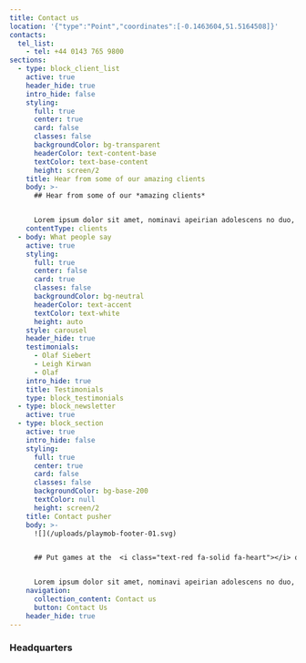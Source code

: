 ```yaml
---
title: Contact us
location: '{"type":"Point","coordinates":[-0.1463604,51.5164508]}'
contacts:
  tel_list:
    - tel: +44 0143 765 9800
sections:
  - type: block_client_list
    active: true
    header_hide: true
    intro_hide: false
    styling:
      full: true
      center: true
      card: false
      classes: false
      backgroundColor: bg-transparent
      headerColor: text-content-base
      textColor: text-base-content
      height: screen/2
    title: Hear from some of our amazing clients
    body: >-
      ## Hear from some of our *amazing clients*


      Lorem ipsum dolor sit amet, nominavi apeirian adolescens no duo, pro ea iudico praesent concludaturque.
    contentType: clients
  - body: What people say
    active: true
    styling:
      full: true
      center: false
      card: true
      classes: false
      backgroundColor: bg-neutral
      headerColor: text-accent
      textColor: text-white
      height: auto
    style: carousel
    header_hide: true
    testimonials:
      - Olaf Siebert
      - Leigh Kirwan
      - Olaf
    intro_hide: true
    title: Testimonials
    type: block_testimonials
  - type: block_newsletter
    active: true
  - type: block_section
    active: true
    intro_hide: false
    styling:
      full: true
      center: true
      card: false
      classes: false
      backgroundColor: bg-base-200
      textColor: null
      height: screen/2
    title: Contact pusher
    body: >-
      ![](/uploads/playmob-footer-01.svg)


      ## Put games at the  <i class="text-red fa-solid fa-heart"></i> of your business strategy


      Lorem ipsum dolor sit amet, nominavi apeirian adolescens no duo, pro ea iudico praesent concludaturque.
    navigation:
      collection_content: Contact us
      button: Contact Us
    header_hide: true
---
```

### Headquarters
